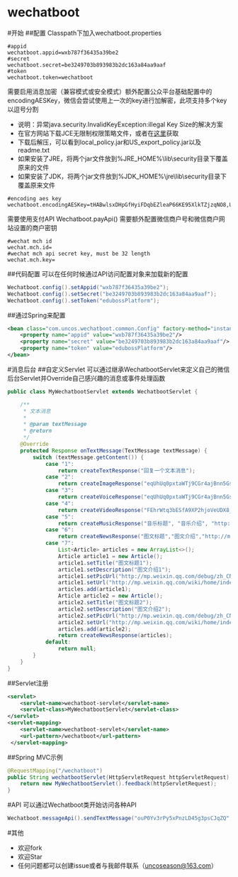 wechatboot
========
#开始
##配置
Classpath下加入wechatboot.properties
```properties
#appid
wechatboot.appid=wxb787f36435a39be2
#secret
wechatboot.secret=be3249703b893983b2dc163a84aa9aaf
#token
wechatboot.token=wechatboot
```
需要启用消息加密（兼容模式或安全模式）额外配置公众平台基础配置中的encodingAESKey，微信会尝试使用上一次的key进行加解密，此项支持多个key以逗号分割
* 说明：异常java.security.InvalidKeyException:illegal Key Size的解决方案
* 在官方网站下载JCE无限制权限策略文件，或者在[这里](https://github.com/uncoseason/wechatboot/tree/master/src/test/resources/jce_policy)获取
* 下载后解压，可以看到local_policy.jar和US_export_policy.jar以及readme.txt
* 如果安装了JRE，将两个jar文件放到%JRE_HOME%\lib\security目录下覆盖原来的文件
* 如果安装了JDK，将两个jar文件放到%JDK_HOME%\jre\lib\security目录下覆盖原来文件
```properties
#encoding aes key
wechatboot.encodingAESKey=tHABwlsxDHpGfHyiFDqbEZleaP66KE95XlkTZjzqNO8,U5kKZxVS9uVE1TtrFmVGrs92a3TBMhyxfEiq8hj4yF3
```
需要使用支付API Wechatboot.payApi() 需要额外配置微信商户号和微信商户网站设置的商户密钥
```properties
#wechat mch id
wechat.mch.id=
#wechat mch api secret key, must be 32 length
wechat.mch.key=
```
##代码配置
可以在任何时候通过API访问配置对象来加载新的配置
```java
Wechatboot.config().setAppid("wxb787f36435a39be2");
Wechatboot.config().setSecret("be3249703b893983b2dc163a84aa9aaf");
Wechatboot.config().setToken("edubossPlatform");
```
##通过Spring来配置
``` xml
<bean class="com.uncos.wechatboot.common.Config" factory-method="instance">
	<property name="appid" value="wxb787f36435a39be2"/>
	<property name="secret" value="be3249703b893983b2dc163a84aa9aaf"/>
	<property name="token" value="edubossPlatform"/>
</bean>
```
#消息后台
##自定义Servlet
可以通过继承WechatbootServlet来定义自己的微信后台Servlet并Override自己感兴趣的消息或事件处理函数
```java
public class MyWechatbootServlet extends WechatbootServlet {

    /**
     * 文本消息
     *
     * @param textMessage
     * @return
     */
    @Override
    protected Response onTextMessage(TextMessage textMessage) {
        switch (textMessage.getContent()) {
            case "1":
                return createTextResponse("回复一个文本消息");
            case "2":
                return createImageResponse("eqUhUq0pxtaWTj9CGr4ajBnn5Gsu3LpjhnRrGK6qZnAz4xRoCu80jjHFoWYuKINv");
            case "3":
                return createVoiceResponse("eqUhUq0pxtaWTj9CGr4ajBnn5Gsu3LpjhnRrGK6qZnAz4xRoCu80jjHFoWYuKINv");
            case "4":
                return createVideoResponse("FEhrWtq3bESfA9XP2hjoVeUDX8_r3GwkzE1pwbvPn-VzZqNfICbUkCqJuSCaCfkz", "视频标题", "视频介绍");
            case "5":
                return createMusicResponse("音乐标题", "音乐介绍", "http://mp.weixin.qq.com/wiki/home/index.html", "http://mp.weixin.qq.com/wiki/home/index.html", "eqUhUq0pxtaWTj9CGr4ajBnn5Gsu3LpjhnRrGK6qZnAz4xRoCu80jjHFoWYuKINv");
            case "6":
                return createNewsResponse("图文标题","图文介绍","http://mp.weixin.qq.com/debug/zh_CN/htmledition/images/bg/bg_logo1f2fc8.png","http://mp.weixin.qq.com/wiki/home/index.html");
            case "7":
                List<Article> articles = new ArrayList<>();
                Article article1 = new Article();
                article1.setTitle("图文标题1");
                article1.setDescription("图文介绍1");
                article1.setPicUrl("http://mp.weixin.qq.com/debug/zh_CN/htmledition/images/bg/bg_logo1f2fc8.png");
                article1.setUrl("http://mp.weixin.qq.com/wiki/home/index.html");
                articles.add(article1);
                Article article2 = new Article();
                article2.setTitle("图文标题2");
                article2.setDescription("图文介绍2");
                article2.setPicUrl("http://mp.weixin.qq.com/debug/zh_CN/htmledition/images/bg/bg_logo1f2fc8.png");
                article2.setUrl("http://mp.weixin.qq.com/wiki/home/index.html");
                articles.add(article2);
                return createNewsResponse(articles);
            default:
                return null;
        }
    }
}
```
##Servlet注册
``` xml
<servlet>
	<servlet-name>wechatboot-servlet</servlet-name>
	<servlet-class>MyWechatbootServlet</servlet-class>
</servlet>
<servlet-mapping>
	<servlet-name>wechatboot-servlet</servlet-name>
	<url-pattern>/wechatboot</url-pattern>
 </servlet-mapping>
```
##Spring MVC示例
```java
@RequestMapping("/wechatboot")
public String wechatbootServlet(HttpServletRequest httpServletRequest) {
	return new MyWechatbootServlet().feedback(httpServletRequest);
}
```
#API
可以通过Wechatboot类开始访问各种API
```java
Wechatboot.messageApi().sendTextMessage("ouP0Yv3rPy5xPnzLD45g3psCJqZQ", "主动发送一个文本消息");
```

#其他
* 欢迎fork
* 欢迎Star
* 任何问题都可以创建issue或者与我邮件联系（uncoseason@163.com）
